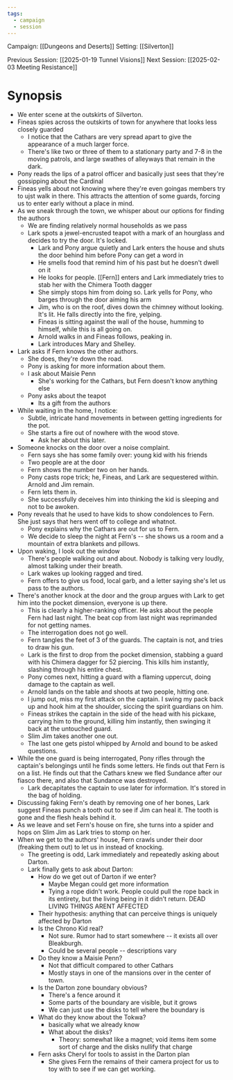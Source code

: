 ```yaml
---
tags:
  - campaign
  - session
---
```


Campaign: [[Dungeons and Deserts]]
Setting: [[Silverton]]

Previous Session: [[2025-01-19 Tunnel Visions]]
Next Session: [[2025-02-03 Meeting Resistance]]

# Synopsis

- We enter scene at the outskirts of Silverton.
- Fineas spies across the outskirts of town for anywhere that looks less closely guarded
	- I notice that the Cathars are very spread apart to give the appearance of a much larger force.
	- There's like two or three of them to a stationary party and 7-8 in the moving patrols, and large swathes of alleyways that remain in the dark.
- Pony reads the lips of a patrol officer and basically just sees that they're gossipping about the Cardinal
- Fineas yells about not knowing where they're even goingas members try to ujst walk in there. This attracts the attention of some guards, forcing us to enter early without a place in mind.
- As we sneak through the town, we whisper about our options for finding the authors
	- We are finding relatively normal households as we pass
	- Lark spots a jewel-encrusted teapot with a mark of an hourglass and decides to try the door. It's locked.
		- Lark and Pony argue quietly and Lark enters the house and shuts the door behind him before Pony can get a word in
		- He smells food that remind him of his past but he doesn't dwell on it
		- He looks for people. [[Fern]] enters and Lark immediately tries to stab her with the Chimera Tooth dagger
		- She simply stops him from doing so. Lark yells for Pony, who barges through the door aiming his arm
		- Jim, who is on the roof, dives down the chimney without looking. It's lit. He falls directly into the fire, yelping.
		- Fineas is sitting against the wall of the house, humming to himself, while this is all going on.
		- Arnold walks in and Fineas follows, peaking in.
		- Lark introduces Mary and Shelley.
- Lark asks if Fern knows the other authors.
	- She does, they're down the road.
	- Pony is asking for more information about them.
	- I ask about Maisie Penn
		- She's working for the Cathars, but Fern doesn't know anything else
	- Pony asks about the teapot
		- Its a gift from the authors
- While waiting in the home, I notice:
	- Subtle, intricate hand movements in between getting ingredients for the pot.
	- She starts a fire out of nowhere with the wood stove.
		- Ask her about this later.
- Someone knocks on the door over a noise complaint.
	- Fern says she has some family over: young kid with his friends
	- Two people are at the door
	- Fern shows the number two on her hands.
	- Pony casts rope trick; he, Fineas, and Lark are sequestered within. Arnold and Jim remain.
	- Fern lets them in.
	- She successfully deceives him into thinking the kid is sleeping and not to be awoken.
- Pony reveals that he used to have kids to show condolences to Fern. She just says that hers went off to college and whatnot.
	- Pony explains why the Cathars are out for us to Fern.
	- We decide to sleep the night at Fern's -- she shows us a room and a mountain of extra blankets and pillows.
- Upon waking, I look out the window
	- There's people walking out and about. Nobody is talking very loudly, almost talking under their breath.
	- Lark wakes up looking ragged and tired.
	- Fern offers to give us food, local garb, and a letter saying she's let us pass to the authors.
- There's another knock at the door and the group argues with Lark to get him into the pocket dimension, everyone is up there.
	- This is clearly a higher-ranking officer. He asks about the people Fern had last night. The beat cop from last night was reprimanded for not getting names.
	- The interrogation does not go well.
	- Fern tangles the feet of 3 of the guards. The captain is not, and tries to draw his gun.
	- Lark is the first to drop from the pocket dimension, stabbing a guard with his Chimera dagger for 52 piercing. This kills him instantly, slashing through his entire chest.
	- Pony comes next, hitting a guard with a flaming uppercut, doing damage to the captain as well.
	- Arnold lands on the table and shoots at two people, hitting one.
	- I jump out, miss my first attack on the captain. I swing my pack back up and hook him at the shoulder, siccing the spirit guardians on him.
	- Fineas strikes the captain in the side of the head with his pickaxe, carrying him to the ground, killing him instantly, then swinging it back at the untouched guard.
	- Slim Jim takes another one out.
	- The last one gets pistol whipped by Arnold and bound to be asked questions.
- While the one guard is being interrogated, Pony rifles through the captain's belongings until he finds some letters. He finds out that Fern is on a list. He finds out that the Cathars knew we fled Sundance after our fiasco there, and also that Sundance was destroyed.
	- Lark decapitates the captain to use later for information. It's stored in the bag of holding.
- Discussing faking Fern's death by removing one of her bones, Lark suggest Fineas punch a tooth out to see if Jim can heal it. The tooth is gone and the flesh heals behind it.
- As we leave and set Fern's house on fire, she turns into a spider and hops on Slim Jim as Lark tries to stomp on her. 
- When we get to the authors' house, Fern crawls under their door (freaking them out) to let us in instead of knocking.
	- The greeting is odd, Lark immediately and repeatedly asking about Darton.
	- Lark finally gets to ask about Darton:
		- How do we get out of Darton if we enter?
			- Maybe Megan could get more information
			- Tying a rope didn't work. People could pull the rope back in its entirety, but the living being in it didn't return. DEAD LIVING THINGS ARENT AFFECTED
		- Their hypothesis: anything that can perceive things is uniquely affected by Darton
		- Is the Chrono Kid real?
			- Not sure. Rumor had to start somewhere -- it exists all over Bleakburgh.
			- Could be several people -- descriptions vary
		- Do they know a Maisie Penn?
			- Not that difficult compared to other Cathars
			- Mostly stays in one of the mansions over in the center of town.
		- Is the Darton zone boundary obvious?
			- There's a fence around it
			- Some parts of the boundary are visible, but it grows
			- We can just use the disks to tell where the boundary is
		- What do they know about the Tokwa?
			- basically what we already know
			- What about the disks?
				- Theory: somewhat like a magnet; void items item some sort of charge and the disks nullify that charge
		- Fern asks Cheryl for tools to assist in the Darton plan
			- She gives Fern the remains of their camera project for us to toy with to see if we can get working.